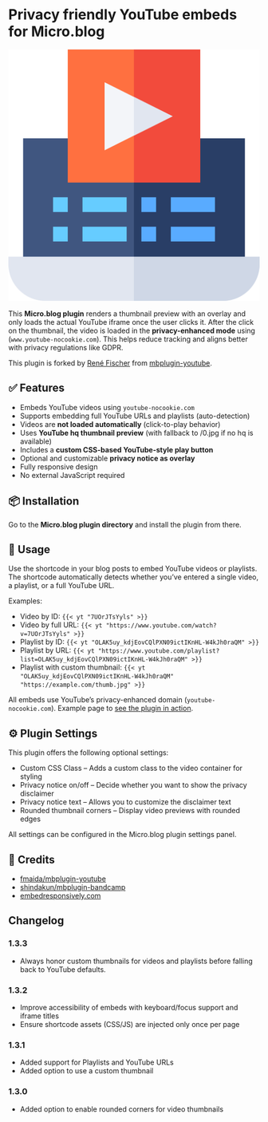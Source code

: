 # Privacy friendly YouTube embeds for Micro.blog

<img src="plugin-logo.png" alt="YouTube Nocookie Plugin Logo">

This **Micro.blog plugin** renders a thumbnail preview with an overlay and only loads the actual YouTube iframe once the user clicks it. After the click on the thumbnail, the video is loaded in the **privacy-enhanced mode** using (`www.youtube-nocookie.com`). This helps reduce tracking and aligns better with privacy regulations like GDPR.

This plugin is forked by [René Fischer](https://fischr.org) from [mbplugin-youtube](https://github.com/fmaida/mbplugin-youtube).

## ✅ Features
- Embeds YouTube videos using `youtube-nocookie.com`
- Supports embedding full YouTube URLs and playlists (auto-detection)
- Videos are **not loaded automatically** (click-to-play behavior)
- Uses **YouTube hq thumbnail preview** (with fallback to /0.jpg if no hq is available)
- Includes a **custom CSS-based YouTube-style play button**
- Optional and customizable **privacy notice as overlay**
- Fully responsive design
- No external JavaScript required

## 📦 Installation
Go to the **Micro.blog plugin directory** and install the plugin from there.

## 📝 Usage
Use the shortcode in your blog posts to embed YouTube videos or playlists. The shortcode automatically detects whether you’ve entered a single video, a playlist, or a full YouTube URL.

Examples:
- Video by ID: `{{< yt "7UOrJTsYyls" >}}`
- Video by full URL: `{{< yt "https://www.youtube.com/watch?v=7UOrJTsYyls" >}}`
- Playlist by ID: `{{< yt "OLAK5uy_kdjEovCQlPXN09ictIKnHL-W4kJh0raQM" >}}`
- Playlist by URL: `{{< yt "https://www.youtube.com/playlist?list=OLAK5uy_kdjEovCQlPXN09ictIKnHL-W4kJh0raQM" >}}`
- Playlist with custom thumbnail: `{{< yt "OLAK5uy_kdjEovCQlPXN09ictIKnHL-W4kJh0raQM" "https://example.com/thumb.jpg" >}}`

All embeds use YouTube’s privacy-enhanced domain (`youtube-nocookie.com`).
Example page to [see the plugin in action](https://fischr.org/2018/08/26/gardasee-again/).

## ⚙️ Plugin Settings

This plugin offers the following optional settings:
- Custom CSS Class – Adds a custom class to the video container for styling
- Privacy notice on/off – Decide whether you want to show the privacy disclaimer
- Privacy notice text – Allows you to customize the disclaimer text
- Rounded thumbnail corners – Display video previews with rounded edges

All settings can be configured in the Micro.blog plugin settings panel.

## 🙏 Credits

- [fmaida/mbplugin-youtube](https://github.com/fmaida/mbplugin-youtube)
- [shindakun/mbplugin-bandcamp](https://github.com/shindakun/mbplugin-bandcamp)
- [embedresponsively.com](http://embedresponsively.com)

## Changelog

### 1.3.3
- Always honor custom thumbnails for videos and playlists before falling back to YouTube defaults.

### 1.3.2
- Improve accessibility of embeds with keyboard/focus support and iframe titles
- Ensure shortcode assets (CSS/JS) are injected only once per page

### 1.3.1
- Added support for Playlists and YouTube URLs
- Added option to use a custom thumbnail

### 1.3.0
- Added option to enable rounded corners for video thumbnails
